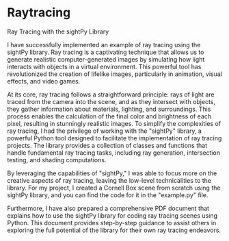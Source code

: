 # Raytracing
Ray Tracing with the sightPy Library

I have successfully implemented an example of ray tracing using the sightPy library. Ray tracing is a captivating technique that allows us to generate realistic computer-generated images by simulating how light interacts with objects in a virtual environment. This powerful tool has revolutionized the creation of lifelike images, particularly in animation, visual effects, and video games.

At its core, ray tracing follows a straightforward principle: rays of light are traced from the camera into the scene, and as they intersect with objects, they gather information about materials, lighting, and surroundings. This process enables the calculation of the final color and brightness of each pixel, resulting in stunningly realistic images. To simplify the complexities of ray tracing, I had the privilege of working with the "sightPy" library, a powerful Python tool designed to facilitate the implementation of ray tracing projects. The library provides a collection of classes and functions that handle fundamental ray tracing tasks, including ray generation, intersection testing, and shading computations.

By leveraging the capabilities of "sightPy," I was able to focus more on the creative aspects of ray tracing, leaving the low-level technicalities to the library. For my project, I created a Cornell Box scene from scratch using the sightPy library, and you can find the code for it in the "example.py" file.

Furthermore, I have also prepared a comprehensive PDF document that explains how to use the sightPy library for coding ray tracing scenes using Python. This document provides step-by-step guidance to assist others in exploring the full potential of the library for their own ray tracing endeavors.
